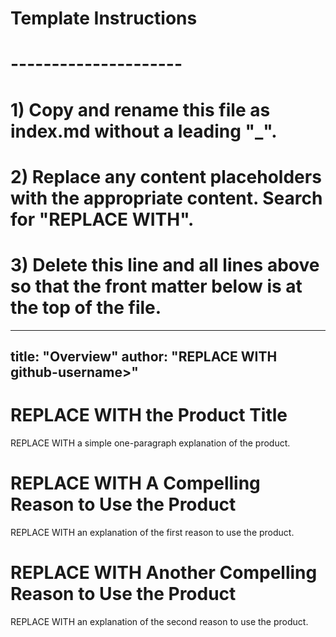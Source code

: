 # Template Instructions
# ---------------------
# 1) Copy and rename this file as index.md without a leading "_".
# 2) Replace any content placeholders with the appropriate content. Search for "REPLACE WITH".
# 3) Delete this line and all lines above so that the front matter below is at the top of the file. 
---
title: "Overview"
author: "REPLACE WITH github-username>"
---

# REPLACE WITH the Product Title

REPLACE WITH a simple one-paragraph explanation of the product.

# REPLACE WITH A Compelling Reason to Use the Product

REPLACE WITH an explanation of the first reason to use the product.

# REPLACE WITH Another Compelling Reason to Use the Product

REPLACE WITH an explanation of the second reason to use the product.


